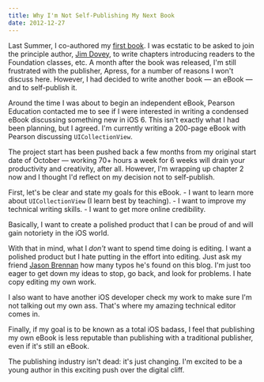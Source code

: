 ```yaml
---
title: Why I'm Not Self-Publishing My Next Book
date: 2012-12-27
---
```


Last Summer, I co-authored my [first book](http://www.amazon.com/gp/product/1430243686/ref=as_li_ss_tl?ie=UTF8&tag=ashfur-20&linkCode=as2&camp=1789&creative=390957&creativeASIN=1430243686). I was ecstatic to be asked to join the principle author, [Jim Dovey](https://twitter.com/alanquatermain), to write chapters introducing readers to the Foundation classes, etc. A month after the book was released, I'm still frustrated with the publisher, Apress, for a number of reasons I won't discuss here. However, I had decided to write another book — an eBook — and to self-publish it.

Around the time I was about to begin an independent eBook, Pearson Education contacted me to see if I were interested in writing a condensed eBook discussing something new in iOS 6. This isn't exactly what I had been planning, but I agreed. I'm currently writing a 200-page eBook with Pearson discussing `UICollectionView`.

The project start has been pushed back a few months from my original start date of October — working 70+ hours a week for 6 weeks will drain your productivity and creativity, after all. However, I'm wrapping up chapter 2 now and I thought I'd reflect on my decision not to self-publish.

First, let's be clear and state my goals for this eBook. - I want to learn more about `UICollectionView` (I learn best by teaching). - I want to improve my technical writing skills. - I want to get more online credibility.

Basically, I want to create a polished product that I can be proud of and will gain notoriety in the iOS world.

With that in mind, what I _don't_ want to spend time doing is editing. I want a polished product but I hate putting in the effort into editing. Just ask my friend [Jason Brennan](http://nearthespeedoflight.com) how many typos he's found on this blog. I'm just too eager to get down my ideas to stop, go back, and look for problems. I hate copy editing my own work.

I also want to have another iOS developer check my work to make sure I'm not talking out my own ass. That's where my amazing technical editor comes in.

Finally, if my goal is to be known as a total iOS badass, I feel that publishing my own eBook is less reputable than publishing with a traditional publisher, even if it's still an eBook.

The publishing industry isn't dead: it's just changing. I'm excited to be a young author in this exciting push over the digital cliff.
